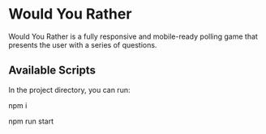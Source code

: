 

# Would You Rather

Would You Rather is a fully responsive and mobile-ready polling game that presents the user with a series of questions.

## Available Scripts

In the project directory, you can run:

npm i

npm run start




